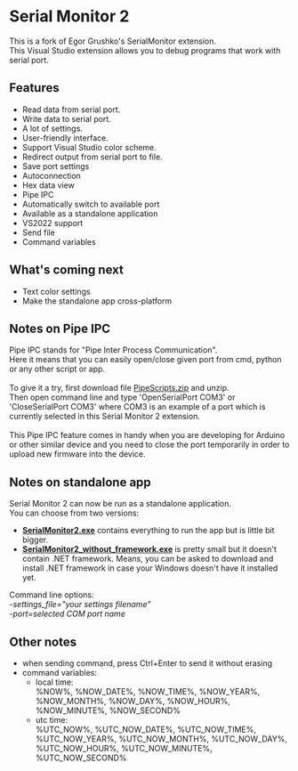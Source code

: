 # Serial Monitor 2
This is a fork of Egor Grushko's SerialMonitor extension.\
This Visual Studio extension allows you to debug programs that work with serial port.

## Features
- Read data from serial port.
- Write data to serial port.
- A lot of settings.
- User-friendly interface.
- Support Visual Studio color scheme.
- Redirect output from serial port to file.
- Save port settings
- Autoconnection
- Hex data view
- Pipe IPC
- Automatically switch to available port
- Available as a standalone application
- VS2022 support
- Send file
- Command variables

## What's coming next
- Text color settings
- Make the standalone app cross-platform

## Notes on Pipe IPC
Pipe IPC stands for "Pipe Inter Process Communication".\
Here it means that you can easily open/close given port from cmd, python or any other script or app.\
\
To give it a try, first download file [PipeScripts.zip](https://github.com/pavelsury/SerialMonitor2/releases/latest/download/PipeScripts_v1.12.0.zip) and unzip.\
Then open command line and type 'OpenSerialPort COM3' or 'CloseSerialPort COM3' where COM3 is an example of a port which is currently selected in this Serial Monitor 2 extension.\
\
This Pipe IPC feature comes in handy when you are developing for Arduino or other similar device and you need to close the port temporarily in order to upload new firmware into the device.

## Notes on standalone app
Serial Monitor 2 can now be run as a standalone application.
\
You can choose from two versions:
- [**SerialMonitor2.exe**](https://github.com/pavelsury/SerialMonitor2/releases/latest/download/SerialMonitor2_v1.12.0.exe) contains everything to run the app but is little bit bigger.
- [**SerialMonitor2_without_framework.exe**](https://github.com/pavelsury/SerialMonitor2/releases/latest/download/SerialMonitor2_v1.12.0_without_framework.exe) is pretty small but it doesn't contain .NET framework. Means, you can be asked to download and install .NET framework in case your Windows doesn't have it installed yet.

Command line options:
\
*-settings_file="your settings filename"*
\
*-port=selected COM port name*

## Other notes
- when sending command, press Ctrl+Enter to send it without erasing
- command variables:
  - local time:\
  %NOW%, %NOW_DATE%, %NOW_TIME%, %NOW_YEAR%, %NOW_MONTH%, %NOW_DAY%, %NOW_HOUR%, %NOW_MINUTE%, %NOW_SECOND%
  - utc time:\
  %UTC_NOW%, %UTC_NOW_DATE%, %UTC_NOW_TIME%, %UTC_NOW_YEAR%, %UTC_NOW_MONTH%, %UTC_NOW_DAY%, %UTC_NOW_HOUR%, %UTC_NOW_MINUTE%, %UTC_NOW_SECOND%
